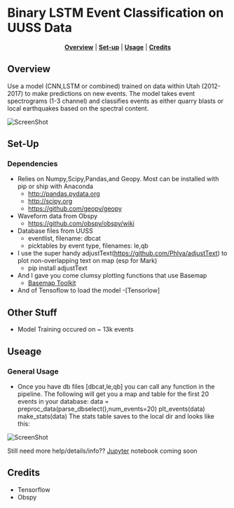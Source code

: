 Binary LSTM Event Classification on UUSS Data
===============================================
</p>

<p align="center">
<b><a href="#overview">Overview</a></b>
|
<b><a href="#set-up">Set-up</a></b>
|
<b><a href="#set-up">Usage</a></b>
    |
<b><a href="#set-up">Credits</a></b>

</p>

Overview
-----

Use a model (CNN,LSTM or combined) trained on data within Utah (2012-2017) to make predictions on new events. 
The model takes event spectrograms (1-3 channel) and classifies events as either quarry blasts or local earthquakes based on the spectral content.

![ScreenShot](https://github.com/quapity/UUSS_LSTM_classification/raw/master/screen1.png)

Set-Up
------------

### Dependencies
* Relies on Numpy,Scipy,Pandas,and Geopy. Most can be installed with pip or ship with Anaconda
    - http://pandas.pydata.org
    - http://scipy.org
    - https://github.com/geopy/geopy
* Waveform data from Obspy  
    - https://github.com/obspy/obspy/wiki
* Database files from UUSS 
    - eventlist, filename: dbcat 
    - picktables by event type, filenames: le,qb
* I use the super handy adjustText(https://github.com/Phlya/adjustText) to plot non-overlapping text on map (esp for Mark)
    - pip install adjustText
* And I gave you come clumsy plotting functions that use Basemap
    - [Basemap Toolkit]
* And of Tensoflow to load the model
   -[Tensorlow]
  


Other Stuff
-----
* Model Training occured on ~ 13k events

Useage
----------

### General Usage

* Once you have db files [dbcat,le,qb] you can call any function in the pipeline. The following will get you a map and table for the first 20 events in your database:
data = preproc_data(parse_dbselect(),num_events=20)
plt_events(data)
make_stats(data)
The stats table saves to the local dir and looks like this:

![ScreenShot](https://github.com/quapity/UUSS_LSTM_classification/raw/master/screen2.png)

Still need more help/details/info?? 
[Jupyter] notebook coming soon

Credits
------------

* Tensorflow
* Obspy

[adjustText]:https://github.com/Phlya/adjustText
[Basemap Toolkit]:https://matplotlib.org/basemap/
[Jupyter]:http://jupyter.org/
[Tensorflow]:https://www.tensorflow.org/
[Obspy]:https://github.com/obspy/obspy/wiki


